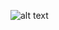 

![alt text](https://github.com/rylanwan/PUI2018_tm1722/blob/master/HW8_tm1722/screenShots/avg_hass_avo_prices.png)
